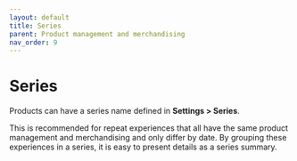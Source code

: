 ```yaml
---
layout: default
title: Series
parent: Product management and merchandising
nav_order: 9
---
```


# Series

Products can have a series name defined in **Settings > Series**.

This is recommended for repeat experiences that all have the same product management and merchandising and only differ by date. By grouping these experiences in a series, it is easy to present details as a series summary. 
